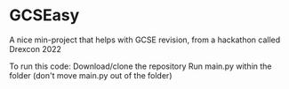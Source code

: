 # GCSEasy
A nice min-project that helps with GCSE revision, from a hackathon called Drexcon 2022

To run this code:
Download/clone the repository
Run main.py within the folder (don't move main.py out of the folder)
